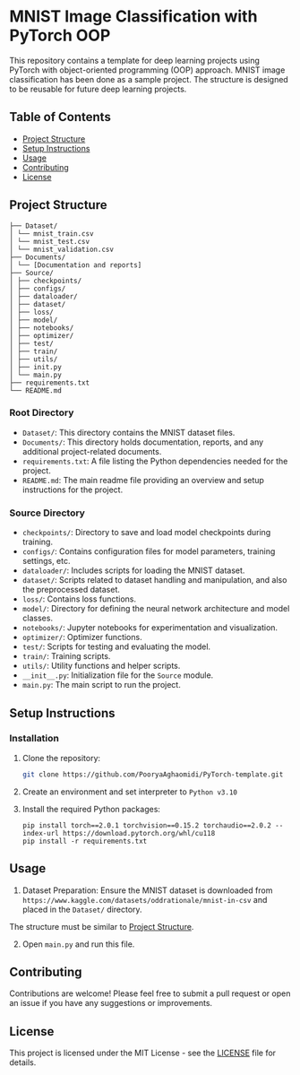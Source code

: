 # MNIST Image Classification with PyTorch OOP

This repository contains a template for deep learning projects using PyTorch with object-oriented programming (OOP) approach. MNIST image classification has been done as a sample project. The structure is designed to be reusable for future deep learning projects.


## Table of Contents

- [Project Structure](#project-structure)
- [Setup Instructions](#setup-instructions)
- [Usage](#usage)
- [Contributing](#contributing)
- [License](#license)


## Project Structure

```text
├── Dataset/
│ └── mnist_train.csv
│ └── mnist_test.csv
│ └── mnist_validation.csv
├── Documents/
│ └── [Documentation and reports]
├── Source/
│ ├── checkpoints/
│ ├── configs/
│ ├── dataloader/
│ ├── dataset/
│ ├── loss/
│ ├── model/
│ ├── notebooks/
│ ├── optimizer/
│ ├── test/
│ ├── train/
│ ├── utils/
│ ├── init.py
│ └── main.py
├── requirements.txt
└── README.md
```

### Root Directory

- `Dataset/`: This directory contains the MNIST dataset files.
- `Documents/`: This directory holds documentation, reports, and any additional project-related documents.
- `requirements.txt`: A file listing the Python dependencies needed for the project.
- `README.md`: The main readme file providing an overview and setup instructions for the project.

### Source Directory

- `checkpoints/`: Directory to save and load model checkpoints during training.
- `configs/`: Contains configuration files for model parameters, training settings, etc.
- `dataloader/`: Includes scripts for loading the MNIST dataset.
- `dataset/`: Scripts related to dataset handling and manipulation, and also the preprocessed dataset.
- `loss/`: Contains loss functions.
- `model/`: Directory for defining the neural network architecture and model classes.
- `notebooks/`: Jupyter notebooks for experimentation and visualization.
- `optimizer/`: Optimizer functions.
- `test/`: Scripts for testing and evaluating the model.
- `train/`: Training scripts.
- `utils/`: Utility functions and helper scripts.
- `__init__.py`: Initialization file for the `Source` module.
- `main.py`: The main script to run the project.


## Setup Instructions

### Installation

1. Clone the repository:
   ```bash
   git clone https://github.com/PooryaAghaomidi/PyTorch-template.git
   ```
   
2. Create an environment and set interpreter to `Python v3.10`

3. Install the required Python packages:

   ```shell
   pip install torch==2.0.1 torchvision==0.15.2 torchaudio==2.0.2 --index-url https://download.pytorch.org/whl/cu118
   pip install -r requirements.txt
   ```


## Usage

1. Dataset Preparation: Ensure the MNIST dataset is downloaded from `https://www.kaggle.com/datasets/oddrationale/mnist-in-csv` and placed in the `Dataset/` directory.

The structure must be similar to [Project Structure](#project-structure).

2. Open `main.py` and run this file.


## Contributing

Contributions are welcome! Please feel free to submit a pull request or open an issue if you have any suggestions or improvements.


## License

This project is licensed under the MIT License - see the [LICENSE](LICENSE) file for details.

